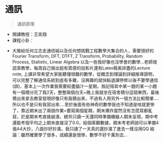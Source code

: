 # 通訊

> 通訊原理 

* 開課教授：王奕翔
* 課程小卦：
 - 大推給任何立志走通信組以及任何想挑戰工程數學大集合的人，需要很好的Fourier Transform, DFT, DTFT, Z Transform, Probability, Random Process, Statistic, Linear Algebra 以及一些我好像也沒學會的數學...老師很認真教學，每周自己做出挺有質感的投影片還有Latex精美詳盡的Lecture note, 上課非常希望大家能聽懂很難的數學，從概念到理論到詳細推導證明，可以完整了解通信系統到底有多難，沒興趣的就快點退課停修以後不要學通信(誤)，基本上一次作業我需要絞盡腦汁一星期，我記得其中某一題的某一小題有一個積分花了我2天，整整兩個白天+晚上我就坐在宿舍積分這個東西，最後積出來拿去教室發現好像只有我積出來，不過有人用另外一個方法比較簡單....所以也不是只有我寫出來....至於後面有些神奇的數學我也不知道是啥就更慘了，靠近期末出了兩個作業=要寫兩個星期，期末爆炸當然沒有怎麼寫都亂寫，於是期末考直接崩潰，總共只讀一天還同時準備機器人期末呈現，期中考還能考個平均之上期末直接沒了0.0，給個客觀數據，期末考老師說可以準備4張A4大抄，八面抄好抄滿，我只讀了一天真的還抄滿了進去一樣沒用QQ
結論：雖然確實學了很多，成績還是很慘，數學不好千萬別去...
